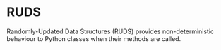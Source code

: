 # RUDS
Randomly-Updated Data Structures (RUDS) provides non-deterministic behaviour to Python classes when their methods are called.
